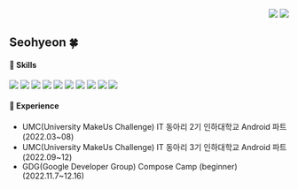 <p align= "right">
<a href="https://hyeonlog-developer.tistory.com/"><img src="https://img.shields.io/badge/blog-E5511E?style=square&logo=Tistory&logoColor=white"/></a>
<a href="https://hits.seeyoufarm.com"><img src="https://hits.seeyoufarm.com/api/count/incr/badge.svg?url=https%3A%2F%2Fgithub.com%2Fss99x2002&count_bg=%2351CCFF&title_bg=%23555555&icon=&icon_color=%23E7E7E7&title=hits&edge_flat=false"/></a>
</p>

 ## Seohyeon 🍀

<div align="left"> 
 
#### 📖 Skills

<img src="https://img.shields.io/badge/Kotlin-7F52FF?style=flat-square&logo=Kotlin&logoColor=white"/>
<img src="https://img.shields.io/badge/C++-00599C?style=flat-square&logo=c%2B%2B&logoColor=white"/>
<img src="https://img.shields.io/badge/Android-3DDC84?style=flat-square&logo=Android&logoColor=white" />  
<img src="https://img.shields.io/badge/Android Studio-3DDC84?style=flat-square&logo=Android Studio&logoColor=white" />
  <img src="https://img.shields.io/badge/html5-E34F26?style=flat-square&logo=html5&logoColor=white"> 
  <img src="https://img.shields.io/badge/css-1572B6?style=flat-square&logo=css3&logoColor=white"> 
  <img src="https://img.shields.io/badge/javascript-F7DF1E?style=flat-square&logo=javascript&logoColor=black">
  <img src="https://img.shields.io/badge/github-181717?style=flat-square&logo=github&logoColor=white">
    <img src="https://img.shields.io/badge/Photoshop-31A8FF?style=flat-square&logo=Adobe Photoshop&logoColor=white">
        <img src="https://img.shields.io/badge/Figma-F24E1E?style=flat-square&logo=Figma&logoColor=white">
        
#### 🌟 Experience
- UMC(University MakeUs Challenge) IT 동아리 2기 인하대학교 Android 파트 (2022.03~08)
- UMC(University MakeUs Challenge) IT 동아리 3기 인하대학교 Android 파트 (2022.09~12)
- GDG(Google Developer Group) Compose Camp (beginner) (2022.11.7~12.16)

</div>

<!-- ### Hi there 👋 -->
<!--
**ss99x2002/ss99x2002** is a ✨ _special_ ✨ repository because its `README.md` (this file) appears on your GitHub profile.
Here are some ideas to get you started:

- 🔭 I’m currently working on ...
- 🌱 I’m currently learning ...
- 👯 I’m looking to collaborate on ...
- 🤔 I’m looking for help with ...
- 💬 Ask me about ...
- 📫 How to reach me: ...
- 😄 Pronouns: ...
- ⚡ Fun fact: ...
-->
